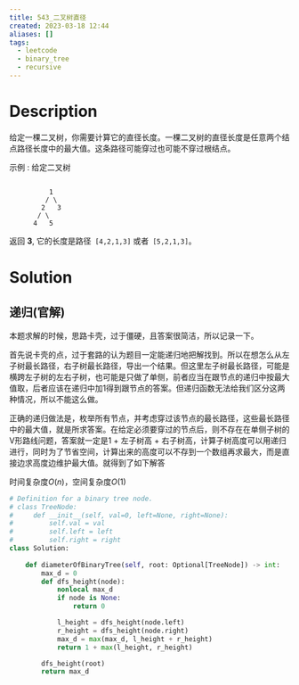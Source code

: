```yaml
---
title: 543_二叉树直径
created: 2023-03-18 12:44
aliases: []
tags:
  - leetcode 
  - binary_tree
  - recursive
---
```


# Description

给定一棵二叉树，你需要计算它的直径长度。一棵二叉树的直径长度是任意两个结点路径长度中的最大值。这条路径可能穿过也可能不穿过根结点。

示例 :
给定二叉树

```

          1
         / \
        2   3
       / \     
      4   5    
```

返回 **3**, 它的长度是路径` [4,2,1,3]` 或者` [5,2,1,3]`。

# Solution 

## 递归(官解)

本题求解的时候，思路卡壳，过于僵硬，且答案很简洁，所以记录一下。

首先说卡壳的点，过于套路的认为题目一定能递归地把解找到。所以在想怎么从左子树最长路径，右子树最长路径，导出一个结果。但这里左子树最长路径，可能是横跨左子树的左右子树，也可能是只做了单侧，前者应当在跟节点的递归中按最大值取，后者应该在递归中加1得到跟节点的答案。但递归函数无法给我们区分这两种情况，所以不能这么做。

正确的递归做法是，枚举所有节点，并考虑穿过该节点的最长路径，这些最长路径中的最大值，就是所求答案。在给定必须要穿过的节点后，则不存在在单侧子树的V形路线问题，答案就一定是1 + 左子树高 + 右子树高，计算子树高度可以用递归进行，同时为了节省空间，计算出来的高度可以不存到一个数组再求最大，而是直接边求高度边维护最大值。就得到了如下解答

时间复杂度$O(n)$，空间复杂度$O(1)$

```python
# Definition for a binary tree node.
# class TreeNode:
#     def __init__(self, val=0, left=None, right=None):
#         self.val = val
#         self.left = left
#         self.right = right
class Solution:
    
    def diameterOfBinaryTree(self, root: Optional[TreeNode]) -> int:
        max_d = 0
        def dfs_height(node):
            nonlocal max_d
            if node is None:
                return 0

            l_height = dfs_height(node.left)
            r_height = dfs_height(node.right)
            max_d = max(max_d, l_height + r_height)
            return 1 + max(l_height, r_height)

        dfs_height(root)
        return max_d
```
